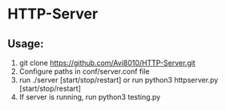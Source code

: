 # HTTP-Server

## Usage:
1. git clone https://github.com/Avi8010/HTTP-Server.git
2. Configure paths in conf/server.conf file
3. run ./server [start/stop/restart] or run python3 httpserver.py [start/stop/restart]
4. If server is running, run python3 testing.py
